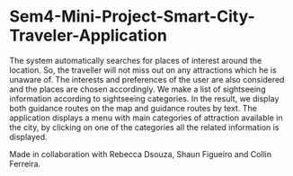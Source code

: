 # Sem4-Mini-Project-Smart-City-Traveler-Application

 The system automatically searches for places of interest around the location. So, the traveller will not miss out on any attractions which he is unaware of. The interests and preferences of the user are also considered and the places are chosen accordingly.
 We make a list of sightseeing information according to sightseeing categories. In the result, we display both guidance routes on the map and guidance routes by text. The application displays a menu with main categories of attraction available in the city, by clicking on one of the categories all the related information is displayed.
 

Made in collaboration with Rebecca Dsouza, Shaun Figueiro and Collin Ferreira.
